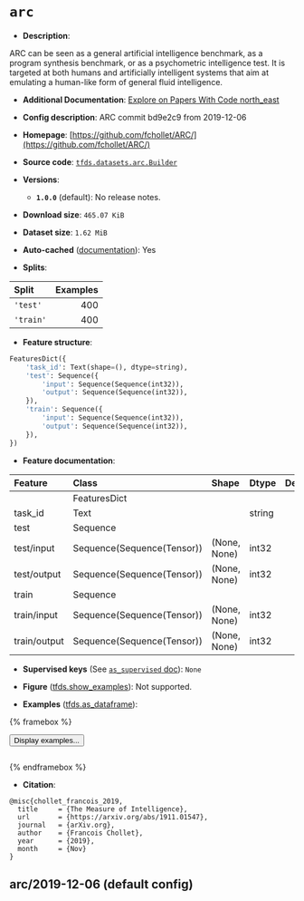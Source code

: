 <div itemscope itemtype="http://schema.org/Dataset">
  <div itemscope itemprop="includedInDataCatalog" itemtype="http://schema.org/DataCatalog">
    <meta itemprop="name" content="TensorFlow Datasets" />
  </div>
  <meta itemprop="name" content="arc" />
  <meta itemprop="description" content="ARC can be seen as a general artificial intelligence benchmark, as a program&#10;synthesis benchmark, or as a psychometric intelligence test. It is targeted at&#10;both humans and artificially intelligent systems that aim at emulating a&#10;human-like form of general fluid intelligence.&#10;&#10;To use this dataset:&#10;&#10;```python&#10;import tensorflow_datasets as tfds&#10;&#10;ds = tfds.load(&#x27;arc&#x27;, split=&#x27;train&#x27;)&#10;for ex in ds.take(4):&#10;  print(ex)&#10;```&#10;&#10;See [the guide](https://www.tensorflow.org/datasets/overview) for more&#10;informations on [tensorflow_datasets](https://www.tensorflow.org/datasets).&#10;&#10;" />
  <meta itemprop="url" content="https://www.tensorflow.org/datasets/catalog/arc" />
  <meta itemprop="sameAs" content="https://github.com/fchollet/ARC/" />
  <meta itemprop="citation" content="@misc{chollet_francois_2019,&#10;  title     = {The Measure of Intelligence},&#10;  url       = {https://arxiv.org/abs/1911.01547},&#10;  journal   = {arXiv.org},&#10;  author    = {Francois Chollet},&#10;  year      = {2019},&#10;  month     = {Nov}&#10;}" />
</div>

# `arc`


*   **Description**:

ARC can be seen as a general artificial intelligence benchmark, as a program
synthesis benchmark, or as a psychometric intelligence test. It is targeted at
both humans and artificially intelligent systems that aim at emulating a
human-like form of general fluid intelligence.

*   **Additional Documentation**:
    <a class="button button-with-icon" href="https://paperswithcode.com/dataset/arc">
    Explore on Papers With Code
    <span class="material-icons icon-after" aria-hidden="true"> north_east
    </span> </a>

*   **Config description**: ARC commit bd9e2c9 from 2019-12-06

*   **Homepage**:
    [https://github.com/fchollet/ARC/](https://github.com/fchollet/ARC/)

*   **Source code**:
    [`tfds.datasets.arc.Builder`](https://github.com/tensorflow/datasets/tree/master/tensorflow_datasets/datasets/arc/arc_dataset_builder.py)

*   **Versions**:

    *   **`1.0.0`** (default): No release notes.

*   **Download size**: `465.07 KiB`

*   **Dataset size**: `1.62 MiB`

*   **Auto-cached**
    ([documentation](https://www.tensorflow.org/datasets/performances#auto-caching)):
    Yes

*   **Splits**:

Split     | Examples
:-------- | -------:
`'test'`  | 400
`'train'` | 400

*   **Feature structure**:

```python
FeaturesDict({
    'task_id': Text(shape=(), dtype=string),
    'test': Sequence({
        'input': Sequence(Sequence(int32)),
        'output': Sequence(Sequence(int32)),
    }),
    'train': Sequence({
        'input': Sequence(Sequence(int32)),
        'output': Sequence(Sequence(int32)),
    }),
})
```

*   **Feature documentation**:

Feature      | Class                      | Shape        | Dtype  | Description
:----------- | :------------------------- | :----------- | :----- | :----------
             | FeaturesDict               |              |        |
task_id      | Text                       |              | string |
test         | Sequence                   |              |        |
test/input   | Sequence(Sequence(Tensor)) | (None, None) | int32  |
test/output  | Sequence(Sequence(Tensor)) | (None, None) | int32  |
train        | Sequence                   |              |        |
train/input  | Sequence(Sequence(Tensor)) | (None, None) | int32  |
train/output | Sequence(Sequence(Tensor)) | (None, None) | int32  |

*   **Supervised keys** (See
    [`as_supervised` doc](https://www.tensorflow.org/datasets/api_docs/python/tfds/load#args)):
    `None`

*   **Figure**
    ([tfds.show_examples](https://www.tensorflow.org/datasets/api_docs/python/tfds/visualization/show_examples)):
    Not supported.

*   **Examples**
    ([tfds.as_dataframe](https://www.tensorflow.org/datasets/api_docs/python/tfds/as_dataframe)):

<!-- mdformat off(HTML should not be auto-formatted) -->

{% framebox %}

<button id="displaydataframe">Display examples...</button>
<div id="dataframecontent" style="overflow-x:auto"></div>
<script>
const url = "https://storage.googleapis.com/tfds-data/visualization/dataframe/arc-2019-12-06-1.0.0.html";
const dataButton = document.getElementById('displaydataframe');
dataButton.addEventListener('click', async () => {
  // Disable the button after clicking (dataframe loaded only once).
  dataButton.disabled = true;

  const contentPane = document.getElementById('dataframecontent');
  try {
    const response = await fetch(url);
    // Error response codes don't throw an error, so force an error to show
    // the error message.
    if (!response.ok) throw Error(response.statusText);

    const data = await response.text();
    contentPane.innerHTML = data;
  } catch (e) {
    contentPane.innerHTML =
        'Error loading examples. If the error persist, please open '
        + 'a new issue.';
  }
});
</script>

{% endframebox %}

<!-- mdformat on -->

*   **Citation**:

```
@misc{chollet_francois_2019,
  title     = {The Measure of Intelligence},
  url       = {https://arxiv.org/abs/1911.01547},
  journal   = {arXiv.org},
  author    = {Francois Chollet},
  year      = {2019},
  month     = {Nov}
}
```


## arc/2019-12-06 (default config)
